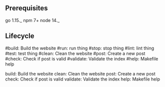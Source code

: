 ## Prerequisites

go 1.15._
npm 7+
node 14._

## Lifecycle

#build: Build the website
#run: run thing
#stop: stop thing
#lint: lint thing
#test: test thing
#clean: Clean the website
#post: Create a new post
#check: Check if post is valid
#validate: Validate the index
#help: Makefile help

build: Build the website
clean: Clean the website
post: Create a new post
check: Check if post is valid
validate: Validate the index
help: Makefile help
